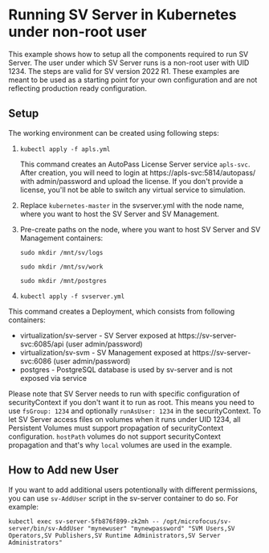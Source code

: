 # Running SV Server in Kubernetes under non-root user

This example shows how to setup all the components required to run SV Server. The user under which SV Server runs is a non-root user with UID 1234. The steps are valid for SV version 2022 R1. These examples are meant to be used as a starting point for your own configuration and are not reflecting production ready configuration.

## Setup

The working environment can be created using following steps:

1. `kubectl apply -f apls.yml`

   This command creates an AutoPass License Server service `apls-svc`. After creation, you will need to login at https://apls-svc:5814/autopass/ with admin/password and upload the license. If you don't provide a license, you'll not be able to switch any virtual service to simulation.

1. Replace `kubernetes-master` in the svserver.yml with the node name, where you want to host the SV Server and SV Management.

1. Pre-create paths on the node, where you want to host SV Server and SV Management containers:

   `sudo mkdir /mnt/sv/logs`

   `sudo mkdir /mnt/sv/work`

   `sudo mkdir /mnt/postgres`


1. `kubectl apply -f svserver.yml`

This command creates a Deployment, which consists from following containers:
   - virtualization/sv-server - SV Server exposed at https://sv-server-svc:6085/api (user admin/password)
   - virtualization/sv-svm - SV Management exposed at https://sv-server-svc:6086 (user admin/password)
   - postgres - PostgreSQL database is used by sv-server and is not exposed via service

Please note that SV Server needs to run with specific configuration of securityContext if you don't want it to run as root. This means you need to use `fsGroup: 1234` and optionally `runAsUser: 1234` in the securityContext. To let SV Server access files on volumes when it runs under UID 1234, all Persistent Volumes must support propagation of securityContext configuration. `hostPath` volumes do not support securityContext propagation and that's why `local` volumes are used in the example.

## How to Add new User

If you want to add additional users potentionally with different permissions, you can use `sv-AddUser` script in the sv-server container to do so. For example:

`kubectl exec sv-server-5fb876f899-zk2mh -- /opt/microfocus/sv-server/bin/sv-AddUser "mynewuser" "mynewpassword" "SVM Users,SV Operators,SV Publishers,SV Runtime Administrators,SV Server Administrators"`
